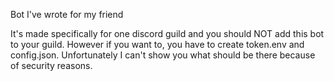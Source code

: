 Bot I've wrote for my friend

It's made specifically for one discord guild and you should NOT add this bot to your guild. However if you want to, you have to create token.env and config.json. Unfortunately I can't show you what should be there because of security reasons.